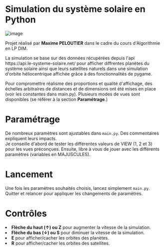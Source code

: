 # Simulation du système solaire en Python
![image](https://user-images.githubusercontent.com/58134986/201386321-6c6f5da7-9d76-4c40-b1bd-d48b422f6d23.png)
<p>
Projet réalisé par <b>Maxime PELOUTIER</b> dans le cadre du cours d'Algorithmie en LP DIM.
</p>
<p>
La simulation se base sur des données récupérées depuis l'api https://api.le-systeme-solaire.net/ pour afficher diffrentes planètes du système solaire ainsi que leurs satellites naturels dans une simulation d'orbite héliocentrique affichée grâce à des fonctionnalités de pygame.
</p>
<p>
Pour compromettre réalisme des proportions et qualité d'affichage, des échelles arbitraires de distances et de dimensions ont été mises en place (voir les constantes dans main.py).
Plusieurs modes de vues sont disponibles (se référer à la section <b>Paramétrage</b>.)
</p>

# Paramétrage
De nombreux paramètres sont ajustables dans `main.py`. Des commentaires expliquent leurs impacts.<br>
Je conseille d'abord de tester les différentes valeurs de VIEW (1, 2 et 3) pour les vues préconçues. Ensuite, libre à vous de jouer avec les différents paramètres (variables en MAJUSCULES).

# Lancement
Une fois les paramètres souhaités choisis, lancez simplement `main.py`. Quitter et relancer pour appliquer les changements de paramètres.

# Contrôles
<li> <b>Flèche du haut (↑) ou Z</b> pour augmenter la vitesse de la simulation.
<li> <b>Flèche du bas (↓) ou S</b> pour diminuer la vitesse de la simulation.
<li> <b>E</b> pour afficher/cacher les orbites des planètes.
<li> <b>R</b> pour afficher/cacher les orbites des satellites.
